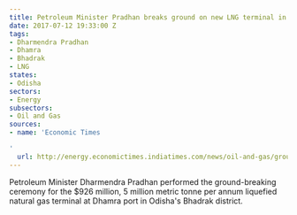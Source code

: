 ```yaml
---
title: Petroleum Minister Pradhan breaks ground on new LNG terminal in Odisha
date: 2017-07-12 19:33:00 Z
tags:
- Dharmendra Pradhan
- Dhamra
- Bhadrak
- LNG
states:
- Odisha
sectors:
- Energy
subsectors:
- Oil and Gas
sources:
- name: 'Economic Times

'
  url: http://energy.economictimes.indiatimes.com/news/oil-and-gas/ground-breaking-ceremony-of-rs-6000-crore-dhamra-lng-terminal-held/59510908
---
```


Petroleum Minister Dharmendra Pradhan performed the ground-breaking ceremony for the $926 million, 5 million metric tonne per annum liquefied natural gas terminal at Dhamra port in Odisha's Bhadrak district.
